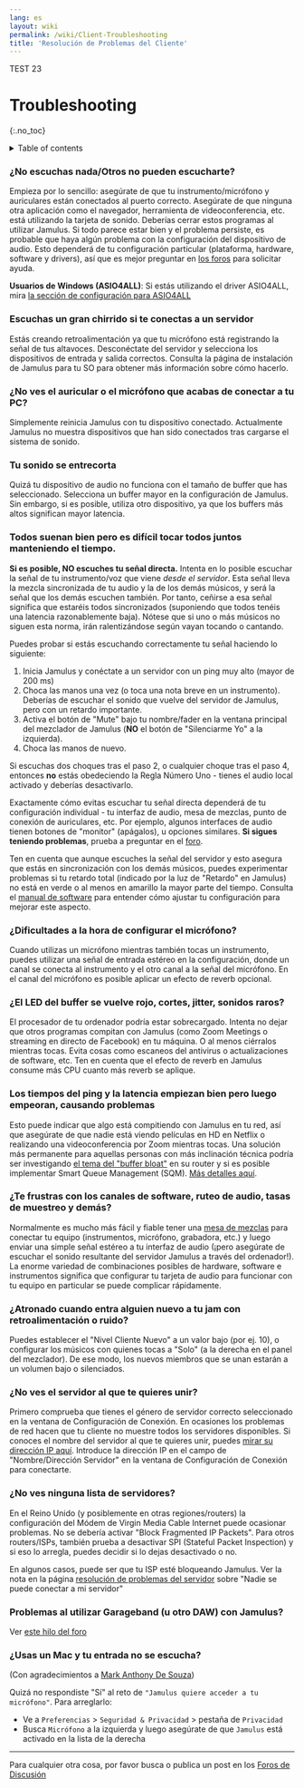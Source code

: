 ```yaml
---
lang: es
layout: wiki
permalink: /wiki/Client-Troubleshooting
title: 'Resolución de Problemas del Cliente'
---
```


TEST 23

# Troubleshooting
 {:.no_toc}

<details markdown="1">

<summary>Table of contents</summary>

* TOC
 {:toc}

</details>

### ¿No escuchas nada/Otros no pueden escucharte?

Empieza por lo sencillo: asegúrate de que tu instrumento/micrófono y auriculares están conectados al puerto correcto. Asegúrate de que ninguna otra aplicación como el navegador, herramienta de videoconferencia, etc. está utilizando la tarjeta de sonido. Deberías cerrar estos programas al utilizar Jamulus. Si todo parece estar bien y el problema persiste, es probable que haya algún problema con la configuración del dispositivo de audio. Esto dependerá de tu configuración particular (plataforma, hardware, software y drivers), así que es mejor preguntar en [los foros](https://github.com/jamulussoftware/jamulus/discussions) para solicitar ayuda.

**Usuarios de Windows (ASIO4ALL)**: Si estás utilizando el driver ASIO4ALL, mira [la sección de configuración para ASIO4ALL](Installation-for-Windows#configurar-asio4all)

### Escuchas un gran chirrido si te conectas a un servidor

Estás creando retroalimentación ya que tu micrófono está registrando la señal de tus altavoces. Desconéctate del servidor y selecciona los dispositivos de entrada y salida correctos. Consulta la página de instalación de Jamulus para tu SO para obtener más información sobre cómo hacerlo.

### ¿No ves el auricular o el micrófono que acabas de conectar a tu PC?

Simplemente reinicia Jamulus con tu dispositivo conectado. Actualmente Jamulus no muestra dispositivos que han sido conectados tras cargarse el sistema de sonido.

### Tu sonido se entrecorta

Quizá tu dispositivo de audio no funciona con el tamaño de buffer que has seleccionado. Selecciona un buffer mayor en la configuración de Jamulus. Sin embargo, si es posible, utiliza otro dispositivo, ya que los buffers más altos significan mayor latencia.

### Todos suenan bien pero es difícil tocar todos juntos manteniendo el tiempo.

**Si es posible, NO escuches tu señal directa.** Intenta en lo posible escuchar la señal de tu instrumento/voz que viene _desde el servidor_. Esta señal lleva la mezcla sincronizada de tu audio y la de los demás músicos, y será la señal que los demás escuchen también. Por tanto, ceñirse a esa señal significa que estaréis todos sincronizados (suponiendo que todos tenéis una latencia razonablemente baja). Nótese que si uno o más músicos no siguen esta norma, irán ralentizándose según vayan tocando o cantando.

Puedes probar si estás escuchando correctamente tu señal haciendo lo siguiente:

1. Inicia Jamulus y conéctate a un servidor con un ping muy alto (mayor de 200 ms)
2. Choca las manos una vez (o toca una nota breve en un instrumento). Deberías de escuchar el sonido que vuelve del servidor de Jamulus, pero con un retardo importante.
3. Activa el botón de "Mute" bajo tu nombre/fader en la ventana principal del mezclador de Jamulus (**NO** el botón de "Silenciarme Yo" a la izquierda).
4. Choca las manos de nuevo.

Si escuchas dos choques tras el paso 2, o cualquier choque tras el paso 4, entonces **no** estás obedeciendo la Regla Número Uno - tienes el audio local activado y deberías desactivarlo.

Exactamente cómo evitas escuchar tu señal directa dependerá de tu configuración individual - tu interfaz de audio, mesa de mezclas, punto de conexión de auriculares, etc. Por ejemplo, algunos interfaces de audio tienen botones de "monitor" (apágalos), u opciones similares. **Si sigues teniendo problemas**, prueba a preguntar en el [foro](https://github.com/jamulussoftware/jamulus/discussions).

Ten en cuenta que aunque escuches la señal del servidor y esto asegura que estás en sincronización con los demás músicos, puedes experimentar problemas si tu retardo total (indicado por la luz de "Retardo" en Jamulus) no está en verde o al menos en amarillo la mayor parte del tiempo. Consulta el [manual de software](/wiki/Software-Manual) para entender cómo ajustar tu configuración para mejorar este aspecto.

### ¿Dificultades a la hora de configurar el micrófono?

Cuando utilizas un micrófono mientras también tocas un instrumento, puedes utilizar una señal de entrada estéreo en la configuración, donde un canal se conecta al instrumento y el otro canal a la señal del micrófono. En el canal del micrófono es posible aplicar un efecto de reverb opcional.

### ¿El LED del buffer se vuelve rojo, cortes, jitter, sonidos raros?

El procesador de tu ordenador podría estar sobrecargado. Intenta no dejar que otros programas compitan con Jamulus (como Zoom Meetings o streaming en directo de Facebook) en tu máquina. O al menos ciérralos mientras tocas. Evita cosas como escaneos del antivirus o actualizaciones de software, etc. Ten en cuenta que el efecto de reverb en Jamulus consume más CPU cuanto más reverb se aplique.

### Los tiempos del ping y la latencia empiezan bien pero luego empeoran, causando problemas

Esto puede indicar que algo está compitiendo con Jamulus en tu red, así que asegúrate de que nadie está viendo películas en HD en Netflix o realizando una videoconferencia por Zoom mientras tocas. Una solución más permanente para aquellas personas con más inclinación técnica podría ser investigando [el tema del "buffer bloat"](https://www.bufferbloat.net/projects/bloat/wiki/) en su router y si es posible implementar Smart Queue Management (SQM). [Más detalles aquí](https://www.bufferbloat.net/projects/bloat/wiki/What_can_I_do_about_Bufferbloat/).

### ¿Te frustras con los canales de software, ruteo de audio, tasas de muestreo y demás?

Normalmente es mucho más fácil y fiable tener una [mesa de mezclas](https://www.thomann.de/pics/bdb/191244/7355025_800.jpg) para conectar tu equipo (instrumentos, micrófono, grabadora, etc.) y luego enviar una simple señal estéreo a tu interfaz de audio (¡pero asegúrate de escuchar el sonido resultante del servidor Jamulus a través del ordenador!). La enorme variedad de combinaciones posibles de hardware, software e instrumentos significa que configurar tu tarjeta de audio para funcionar con tu equipo en particular se puede complicar rápidamente.

### ¿Atronado cuando entra alguien nuevo a tu jam con retroalimentación o ruido?

Puedes establecer el "Nivel Cliente Nuevo" a un valor bajo (por ej. 10), o configurar los músicos con quienes tocas a "Solo" (a la derecha en el panel del mezclador). De ese modo, los nuevos miembros que se unan estarán a un volumen bajo o silenciados.

### ¿No ves el servidor al que te quieres unir?

Primero comprueba que tienes el género de servidor correcto seleccionado en la ventana de Configuración de Conexión. En ocasiones los problemas de red hacen que tu cliente no muestre todos los servidores disponibles. Si conoces el nombre del servidor al que te quieres unir, puedes [mirar su dirección IP aquí](https://explorer.jamulus.io/). Introduce la dirección IP en el campo de "Nombre/Dirección Servidor" en la ventana de Configuración de Conexión para conectarte.

### ¿No ves ninguna lista de servidores?

En el Reino Unido (y posiblemente en otras regiones/routers) la configuración del Módem de Virgin Media Cable Internet puede ocasionar problemas. No se debería activar "Block Fragmented IP Packets". Para otros routers/ISPs, también prueba a desactivar SPI (Stateful Packet Inspection) y si eso lo arregla, puedes decidir si lo dejas desactivado o no.

En algunos casos, puede ser que tu ISP esté bloqueando Jamulus. Ver la nota en la página [resolución de problemas del servidor](Server-Troubleshooting#nadie-se-puede-conectar-a-mi-servidor---pero-yo-me-puedo-conectar-localmente) sobre "Nadie se puede conectar a mi servidor"

### Problemas al utilizar Garageband (u otro DAW) con Jamulus?

Ver [este hilo del foro](https://sourceforge.net/p/llcon/discussion/533517/thread/d3dd58eedc/#b994)

### ¿Usas un Mac y tu entrada no se escucha?

(Con agradecimientos a [Mark Anthony De Souza](https://www.facebook.com/groups/619274602254947/permalink/765122847670121/?comment_id=765525034296569))

Quizá no respondiste "Sí" al reto de `"Jamulus quiere acceder a tu micrófono"`. Para arreglarlo:
* Ve a `Preferencias` > `Seguridad & Privacidad` > pestaña de `Privacidad`
* Busca `Micrófono` a la izquierda y luego asegúrate de que `Jamulus` está activado en la lista de la derecha

***

Para cualquier otra cosa, por favor busca o publica un post en los [Foros de Discusión](https://github.com/jamulussoftware/jamulus/discussions)
